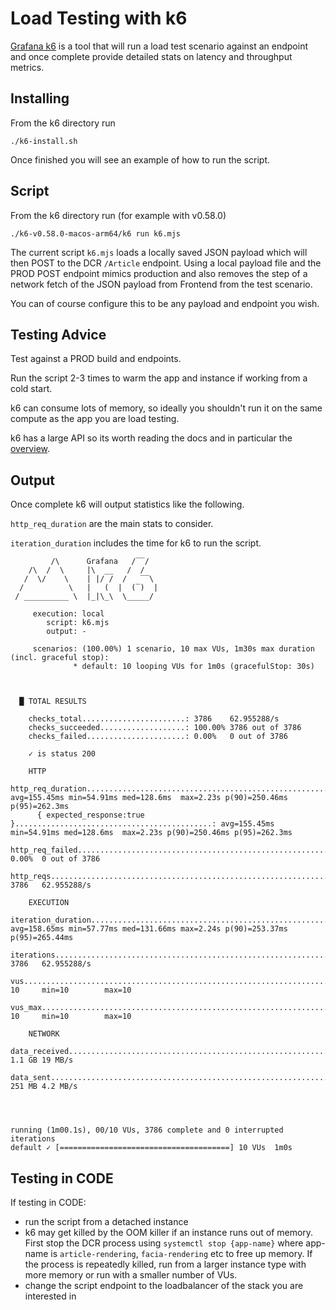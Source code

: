 # Load Testing with k6

[Grafana k6](https://k6.io/) is a tool that will run a load test scenario against an endpoint and once complete provide detailed stats on latency and throughput metrics.

## Installing

From the k6 directory run

```
./k6-install.sh
```

Once finished you will see an example of how to run the script.

## Script

From the k6 directory run (for example with v0.58.0)

```
./k6-v0.58.0-macos-arm64/k6 run k6.mjs
```

The current script `k6.mjs` loads a locally saved JSON payload which will then POST to the DCR `/Article` endpoint. Using a local payload file and the PROD POST endpoint mimics production and also removes the step of a network fetch of the JSON payload from Frontend from the test scenario.

You can of course configure this to be any payload and endpoint you wish.

## Testing Advice

Test against a PROD build and endpoints.

Run the script 2-3 times to warm the app and instance if working from a cold start.

k6 can consume lots of memory, so ideally you shouldn't run it on the same compute as the app you are load testing.

k6 has a large API so its worth reading the docs and in particular the [overview](https://grafana.com/docs/k6/latest/).

## Output

Once complete k6 will output statistics like the following.

`http_req_duration` are the main stats to consider.

`iteration_duration` includes the time for k6 to run the script.

```
         /\      Grafana   /‾‾/
    /\  /  \     |\  __   /  /
   /  \/    \    | |/ /  /   ‾‾\
  /          \   |   (  |  (‾)  |
 / __________ \  |_|\_\  \_____/

     execution: local
        script: k6.mjs
        output: -

     scenarios: (100.00%) 1 scenario, 10 max VUs, 1m30s max duration (incl. graceful stop):
              * default: 10 looping VUs for 1m0s (gracefulStop: 30s)



  █ TOTAL RESULTS

    checks_total.......................: 3786    62.955288/s
    checks_succeeded...................: 100.00% 3786 out of 3786
    checks_failed......................: 0.00%   0 out of 3786

    ✓ is status 200

    HTTP
    http_req_duration.......................................................: avg=155.45ms min=54.91ms med=128.6ms  max=2.23s p(90)=250.46ms p(95)=262.3ms
      { expected_response:true }............................................: avg=155.45ms min=54.91ms med=128.6ms  max=2.23s p(90)=250.46ms p(95)=262.3ms
    http_req_failed.........................................................: 0.00%  0 out of 3786
    http_reqs...............................................................: 3786   62.955288/s

    EXECUTION
    iteration_duration......................................................: avg=158.65ms min=57.77ms med=131.66ms max=2.24s p(90)=253.37ms p(95)=265.44ms
    iterations..............................................................: 3786   62.955288/s
    vus.....................................................................: 10     min=10        max=10
    vus_max.................................................................: 10     min=10        max=10

    NETWORK
    data_received...........................................................: 1.1 GB 19 MB/s
    data_sent...............................................................: 251 MB 4.2 MB/s




running (1m00.1s), 00/10 VUs, 3786 complete and 0 interrupted iterations
default ✓ [======================================] 10 VUs  1m0s
```

## Testing in CODE

If testing in CODE:

-   run the script from a detached instance
-   k6 may get killed by the OOM killer if an instance runs out of memory. First stop the DCR process using `systemctl stop {app-name}` where app-name is `article-rendering`, `facia-rendering` etc to free up memory. If the process is repeatedly killed, run from a larger instance type with more memory or run with a smaller number of VUs.
-   change the script endpoint to the loadbalancer of the stack you are interested in
